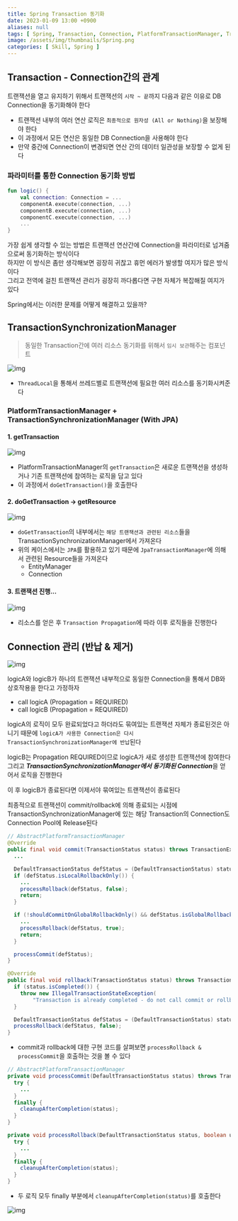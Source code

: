 ```yaml
---
title: Spring Transaction 동기화
date: 2023-01-09 13:00 +0900
aliases: null
tags: [ Spring, Transaction, Connection, PlatformTransactionManager, TransactionSynchronizationManager ]
image: /assets/img/thumbnails/Spring.png
categories: [ Skill, Spring ]
---
```


## Transaction - Connection간의 관계

트랜잭션을 열고 유지하기 위해서 트랜잭션의 `시작 ~ 끝`까지 다음과 같은 이유로 DB Connection을 동기화해야 한다

- 트랜잭션 내부의 여러 연산 로직은 `최종적으로 원자성 (All or Nothing)`을 보장해야 한다
- 이 과정에서 모든 연산은 동일한 DB Connection을 사용해야 한다
- 만약 중간에 Connection이 변경되면 연산 간의 데이터 일관성을 보장할 수 없게 된다

### 파라미터를 통한 Connection 동기화 방법

```kotlin
fun logic() {
    val connection: Connection = ...
    componentA.execute(connection, ...)
    componentB.execute(connection, ...)
    componentC.execute(connection, ...)
    ...
}
```

가장 쉽게 생각할 수 있는 방법은 트랜잭션 연산간에 Connection을 파라미터로 넘겨줌으로써 동기화하는 방식이다<br>
하지만 이 방식은 좀만 생각해보면 굉장히 귀찮고 휴먼 에러가 발생할 여지가 많은 방식이다<br>
그리고 전역에 걸친 트랜잭션 관리가 굉장히 까다롭다면 구현 자체가 복잡해질 여지가 있다

Spring에서는 이러한 문제를 어떻게 해결하고 있을까?

## TransactionSynchronizationManager

> 동일한 Transaction간에 여러 리소스 동기화를 위해서 `임시 보관`해주는 컴포넌트

<div style="text-align: left">
  <img src="/assets/img/posts/2023-01-09-Spring%20Transaction%20동기화/img1.png" alt="img"/>
</div>

- `ThreadLocal`을 통해서 쓰레드별로 트랜잭션에 필요한 여러 리소스를 동기화시켜준다

### PlatformTransactionManager + TransactionSynchronizationManager (With JPA)

#### 1. getTransaction

<div style="text-align: left">
  <img src="/assets/img/posts/2023-01-09-Spring%20Transaction%20동기화/img2.png" alt="img"/>
</div>

- PlatformTransactionManager의 `getTransaction`은 새로운 트랜잭션을 생성하거나 기존 트랜잭션에 참여하는 로직을 담고 있다
- 이 과정에서 `doGetTransaction()`을 호출한다

#### 2. doGetTransaction -> getResource

<div style="text-align: left">
  <img src="/assets/img/posts/2023-01-09-Spring%20Transaction%20동기화/img3.png" alt="img"/>
</div>

- `doGetTransaction`의 내부에서는 `해당 트랜잭션과 관련된 리소스`들을 TransactionSynchronizationManager에서 가져온다
- 위의 케이스에서는 `JPA`를 활용하고 있기 때문에 `JpaTransactionManager`에 의해서 관련된 Resource들을 가져온다
  - EntityManager
  - Connection

#### 3. 트랜잭션 진행...

<div style="text-align: left">
  <img src="/assets/img/posts/2023-01-09-Spring%20Transaction%20동기화/img4.png" alt="img"/>
</div>

- 리소스를 얻은 후 `Transaction Propagation`에 따라 이후 로직들을 진행한다

## Connection 관리 (반납 & 제거)

<div style="text-align: left">
  <img src="/assets/img/posts/2023-01-09-Spring%20Transaction%20동기화/img5.png" alt="img"/>
</div>

logicA와 logicB가 하나의 트랜잭션 내부적으로 동일한 Connection을 통해서 DB와 상호작용을 한다고 가정하자

- call logicA (Propagation = REQUIRED)
- call logicB (Propagation = REQUIRED)

logicA의 로직이 모두 완료되었다고 하더라도 묶여있는 트랜잭션 자체가 종료된것은 아니기 때문에 `logicA가 사용한 Connection은 다시 TransactionSynchronizationManager에 반납`된다

logicB는 Propagation REQUIRED이므로 logicA가 새로 생성한 트랜잭션에 참여한다<br>
그리고 ***TransactionSynchronizationManager에서 동기화된 Connection***을 얻어서 로직을 진행한다

이 후 logicB가 종료된다면 이제서야 묶여있는 트랜잭션이 종료된다

최종적으로 트랜잭션이 commit/rollback에 의해 종료되는 시점에 TransactionSynchronizationManager에 있는 해당 Transaction의 Connection도 Connection Pool에 Release된다

```java
// AbstractPlatformTransactionManager
@Override
public final void commit(TransactionStatus status) throws TransactionException {
  ...

  DefaultTransactionStatus defStatus = (DefaultTransactionStatus) status;
  if (defStatus.isLocalRollbackOnly()) {
    ...
    processRollback(defStatus, false);
    return;
  }

  if (!shouldCommitOnGlobalRollbackOnly() && defStatus.isGlobalRollbackOnly()) {
    ...
    processRollback(defStatus, true);
    return;
  }

  processCommit(defStatus);
}

@Override
public final void rollback(TransactionStatus status) throws TransactionException {
  if (status.isCompleted()) {
    throw new IllegalTransactionStateException(
        "Transaction is already completed - do not call commit or rollback more than once per transaction");
  }

  DefaultTransactionStatus defStatus = (DefaultTransactionStatus) status;
  processRollback(defStatus, false);
}
```

- commit과 rollback에 대한 구현 코드를 살펴보면 `processRollback & processCommit`을 호출하는 것을 볼 수 있다

```java
// AbstractPlatformTransactionManager
private void processCommit(DefaultTransactionStatus status) throws TransactionException {
  try {
    ...
  } 
  finally {
    cleanupAfterCompletion(status);
  }
}

private void processRollback(DefaultTransactionStatus status, boolean unexpected) {
  try {
    ...
  }
  finally {
    cleanupAfterCompletion(status);
  }
}
```

- 두 로직 모두 finally 부분에서 `cleanupAfterCompletion(status)`를 호출한다

<div style="text-align: left">
  <img src="/assets/img/posts/2023-01-09-Spring%20Transaction%20동기화/img6.png" alt="img"/>
</div>
